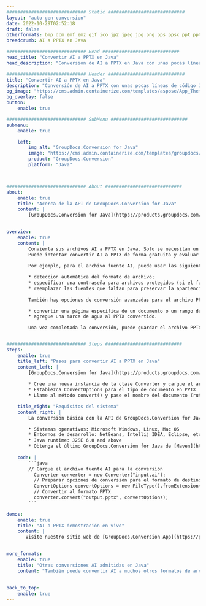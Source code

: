 ```yaml
---
############################# Static ############################
layout: "auto-gen-conversion"
date: 2022-10-29T02:52:18
draft: false
otherformats: bmp dcm emf emz gif ico jp2 jpeg jpg png pps ppsx ppt pptx psb psd svg svgz tga tif tiff webp wmf wmz
breadcrumb: AI a PPTX en Java

############################# Head ############################
head_title: "Convertir AI a PPTX en Java"
head_description: "Conversión de AI a PPTX en Java con unas pocas líneas de código. Convierta más de 160 formatos de archivo con la API de conversión de documentos de GroupDocs para Java"

############################# Header ############################
title: "Convertir AI a PPTX en Java"
description: "Conversión de AI a PPTX con unas pocas líneas de código Java"
bg_image: "https://cms.admin.containerize.com/templates/aspose/App_Themes/V3/images/bg/header1.png"
bg_overlay: false
button:
    enable: true

############################# SubMenu ############################
submenu:
    enable: true

    left:
        img_alt: "GroupDocs.Conversion for Java"
        image: "https://cms.admin.containerize.com/templates/groupdocs/images/product-logos/90x90-noborder/groupdocs-conversion-java.png"
        product: "GroupDocs.Conversion"
        platform: "Java"



############################# About ############################
about:
    enable: true
    title: "Acerca de la API de GroupDocs.Conversion for Java"
    content: |
        [GroupDocs.Conversion for Java](https://products.groupdocs.com/conversion/java/) es una API de conversión de formato de archivo avanzada para convertir entre formatos populares de imagen y documento como Microsoft Office, OpenDocument, PDF, HTML, correo electrónico, CAD. y mucho más con solo unas pocas líneas de código. La API nativa detecta automáticamente los formatos de los documentos originales y ofrece muchas opciones para personalizar los documentos convertidos. Junto con la función de extraer información de un documento, también admite el almacenamiento en caché de los resultados de la conversión en el disco local de forma predeterminada. Sin embargo, se puede admitir cualquier tipo de almacenamiento en caché mediante la implementación de las interfaces adecuadas: Amazon S3, Dropbox, Google Drive, Windows Azure, Reddis o cualquier otra.
    

overview:
    enable: true
    content: |
        Convierta sus archivos AI a PPTX en Java. Solo se necesitan un par de líneas de código Java en cualquier plataforma de su elección, como Windows, Linux, macOS.
        Puede intentar convertir AI a PPTX de forma gratuita y evaluar la calidad de los resultados de la conversión. Junto con los sencillos scripts de conversión de archivos, puede probar opciones más sofisticadas para cargar el archivo de origen AI y almacenar la salida PPTX. 
        
        Por ejemplo, para el archivo fuente AI, puede usar las siguientes opciones de carga:

        * detección automática del formato de archivo;
        * especificar una contraseña para archivos protegidos (si el formato de archivo lo admite);
        * reemplazar las fuentes que faltan para preservar la apariencia del documento.
        
        También hay opciones de conversión avanzadas para el archivo PPTX:

        * convertir una página específica de un documento o un rango de páginas;
        * agregue una marca de agua al PPTX convertido.

        Una vez completada la conversión, puede guardar el archivo PPTX en su ruta de archivo local o en cualquier almacenamiento de terceros, como FTP, Amazon S3, Google Drive, Dropbox, etc. Tenga en cuenta que para convertir AI a PPTX, no necesita instalar ningún software adicional, como MS Office, Open Office, Adobe Acrobat Reader, etc.


############################# Steps ############################
steps:
    enable: true
    title_left: "Pasos para convertir AI a PPTX en Java"
    content_left: |
        [GroupDocs.Conversion for Java](https://products.groupdocs.com/conversion/java/) permite a los desarrolladores convertir fácilmente el archivo AI a PPTX con unas pocas líneas de código.
        
        * Cree una nueva instancia de la clase Converter y cargue el archivo AI con la ruta completa
        * Establezca ConvertOptions para el tipo de documento en PPTX
        * Llame al método convert() y pase el nombre del documento (ruta completa) y el formato (PPTX) como parámetro

    title_right: "Requisitos del sistema"
    content_right: |
        La conversión básica con la API de GroupDocs.Conversion for Java se puede realizar con solo unas pocas líneas de código. Nuestras API son compatibles con todas las principales plataformas y sistemas operativos. Antes de ejecutar el código a continuación, asegúrese de tener instalados los siguientes requisitos previos en su sistema.

        * Sistemas operativos: Microsoft Windows, Linux, Mac OS
        * Entornos de desarrollo: NetBeans, Intellij IDEA, Eclipse, etc.
        * Java runtime: J2SE 6.0 and above
        * Obtenga el último GroupDocs.Conversion for Java de [Maven](https://repository.groupdocs.com/webapp/#/artifacts/browse/tree/General/repo/com/groupdocs/groupdocs-conversion)
         
    code: |
        ```java    
        // Cargue el archivo fuente AI para la conversión
          Converter converter = new Converter("input.ai");
          // Preparar opciones de conversión para el formato de destino PPTX
          ConvertOptions convertOptions = new FileType().fromExtension("pptx").getConvertOptions();
          // Convertir al formato PPTX
          converter.convert("output.pptx", convertOptions);
        ```

demos:
    enable: true
    title: "AI a PPTX demostración en vivo"
    content: |
       Visite nuestro sitio web de [GroupDocs.Conversion App](https://products.groupdocs.app/conversion/family) y pruebe la conversión de AI a PPTX ahora. La demostración gratuita tiene los siguientes beneficios
          

more_formats:
    enable: true
    title: "Otras conversiones AI admitidas en Java"
    content: "También puede convertir AI a muchos otros formatos de archivo. Consulte la lista a continuación."
       
       
back_to_top:
    enable: true
---
```

